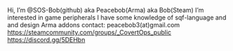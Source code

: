 
Hi, I’m @SOS-Bob(github) aka Peacebob(Arma)  aka Bob(Steam)
I’m interested in game peripherals
I have some knowledge of sqf-language and and design Arma addons
contact: peacebob3(at)gmail.com
https://steamcommunity.com/groups/_CovertOps_public
https://discord.gg/5DEHbn


